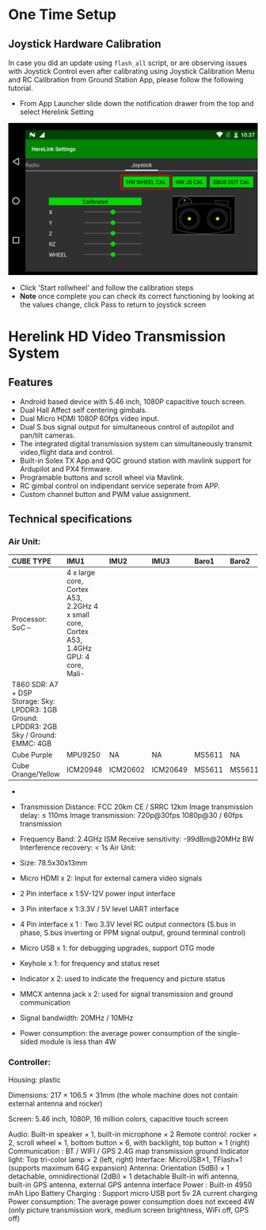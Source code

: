 # One Time Setup

## Joystick Hardware Calibration

In case you did an update using `flash_all` script, or are observing issues with Joystick Control even after calibrating using Joystick Calibration Menu and RC Calibration from Ground Station App, please follow the following tutorial.

* From App Launcher slide down the notification drawer from the top and select Herelink Setting


![](../.gitbook/assets/hw-wheel-2.jpg)

* Click 'Start rollwheel'  and follow the calibration steps
* **Note** once complete you can check its correct functioning by looking at the values change, click Pass to return to joystick screen


# Herelink HD Video Transmission System


## Features
* Android based device with 5.46 inch, 1080P capacitive touch screen.
* Dual Hall Affect self centering gimbals. 
* Dual Micro HDMI 1080P 60fps video input. 
* Dual S.bus signal output for simultaneous control of autopilot and pan/tilt cameras.
* The integrated digital transmission system can simultaneously transmit video,flight data and control. 
* Built-in Solex TX App and QGC ground station with mavlink support for Ardupilot and PX4 firmware.
* Programable buttons and scroll wheel via Mavlink. 
* RC gimbal control on indipendant service seperate from APP. 
* Custom channel button and PWM value assignment.


## Technical specifications

### Air Unit:

| CUBE TYPE | IMU1 | IMU2 | IMU3 | Baro1 | Baro2 |
| :--- | :--- | :--- | :--- | :--- | :--- |
|Processor: SoC – | 4 x large core, Cortex A53, 2.2GHz 4 x small core, Cortex A53, 1.4GHz GPU: 4 core, Mali-
T860 SDR: A7 + DSP Storage: Sky: LPDDR3: 1GB Ground: LPDDR3: 2GB Sky / Ground: EMMC: 4GB |
| Cube Purple | MPU9250 | NA | NA | MS5611 | NA |
| Cube Orange/Yellow | ICM20948 | ICM20602 | ICM20649 | MS5611 | MS5611 |

*  

* Transmission Distance: FCC 20km CE / SRRC 12km Image transmission delay: ≤ 110ms Image transmission: 720p@30fps 1080p@30 / 60fps transmission

* Frequency Band: 2.4GHz ISM Receive sensitivity: -99dBm@20MHz BW Interference recovery: < 1s
Air Unit:

* Size: 78.5x30x13mm

* Micro HDMI x 2: Input for external camera video signals

* 2 Pin interface x 1:5V-12V power input interface

* 3 Pin interface x 1:3.3V / 5V level UART interface

* 4 Pin interface x 1 : Two 3.3V level RC output connectors (S.bus in phase, S.bus inverting or PPM signal output, ground terminal control)

* Micro USB x 1: for debugging upgrades, support OTG mode
* Keyhole x 1: for frequency and status reset
* Indicator x 2: used to indicate the frequency and picture status
* MMCX antenna jack x 2: used for signal transmission and ground communication
* Signal bandwidth: 20MHz / 10MHz
* Power consumption: the average power consumption of the single-sided module is less than 4W

### Controller:

Housing: plastic

Dimensions: 217 × 106.5 × 31mm (the whole machine does not contain external antenna and rocker)

Screen: 5.46 inch, 1080P, 16 million colors, capacitive touch screen

Audio: Built-in speaker × 1, built-in microphone × 2
Remote control: rocker × 2, scroll wheel × 1, bottom button × 6, with backlight, top button × 1 (right)
Communication : BT / WIFI / GPS 2.4G map transmission ground
Indicator light: Top tri-color lamp × 2 (left, right)
Interface: MicroUSB×1, TFlash×1 (supports maximum 64G expansion)
Antenna: Orientation (5dBi) × 1 detachable, omnidirectional (2dBi) × 1 detachable
Built-in wifi antenna, built-in GPS antenna, external GPS antenna interface
Power : Built-in 4950 mAh Lipo Battery
Charging : Support micro USB port 5v 2A current charging
Power consumption: The average power consumption does not exceed 4W (only picture transmission work, medium screen brightness, WiFi off, GPS off)
